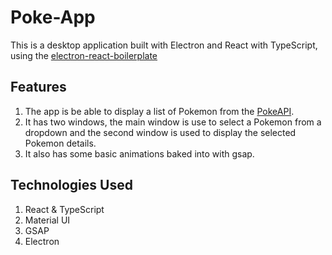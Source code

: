 # Poke-App

This is a desktop application built with Electron and React with TypeScript, using the [electron-react-boilerplate](https://github.com/electron-react-boilerplate/electron-react-boilerplate)

## Features

1. The app is be able to display a list of Pokemon from the [PokeAPI](https://pokeapi.co/).
2. It has two windows, the main window is use to select a Pokemon from a dropdown and the second window is used to display the selected Pokemon details.
3. It also has some basic animations baked into with gsap.

## Technologies Used

1. React & TypeScript
2. Material UI
3. GSAP
4. Electron
